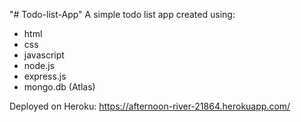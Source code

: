 "# Todo-list-App" 
A simple todo list app created using:
- html
- css
- javascript
- node.js
- express.js
- mongo.db (Atlas)

Deployed on Heroku:
https://afternoon-river-21864.herokuapp.com/
